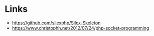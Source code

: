 # Links

* <https://github.com/silexphp/Silex-Skeleton>
* <https://www.christophh.net/2012/07/24/php-socket-programming>
